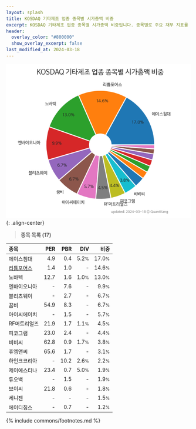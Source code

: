 ```yaml
---
layout: splash
title: KOSDAQ 기타제조 업종 종목별 시가총액 비중
excerpt: KOSDAQ 기타제조 업종 종목별 시가총액 비중입니다. 종목별로 주요 재무 지표를 함께 표시합니다.
header:
  overlay_color: "#800000"
  show_overlay_excerpt: false
last_modified_at: 2024-03-18
---
```



![KOSDAQ 기타제조 업종 종목별 시가총액 비중](/stats/sector/images/kosdaq_업종_기타제조_종목.png){: .align-center}


> **종목 목록 (17)**<a id="list"></a>

| **종목** | **PER** | **PBR** | **DIV** | **비중** |
| :------- | ------: | ------: | ------: | -------: |
| 에이스침대 | 4.9 | 0.4 | 5.2<small>%</small> | 17.0<small>%</small> |
| [리튬포어스](/073570/) | 1.4 | 1.0 | - | 14.6<small>%</small> |
| 노바텍 | 12.7 | 1.6 | 1.0<small>%</small> | 13.0<small>%</small> |
| 엔바이오니아 | - | 7.6 | - | 9.9<small>%</small> |
| 블리츠웨이 | - | 2.7 | - | 6.7<small>%</small> |
| 꿈비 | 54.9 | 8.3 | - | 6.7<small>%</small> |
| 아이씨에이치 | - | 1.5 | - | 5.7<small>%</small> |
| RF머트리얼즈 | 21.9 | 1.7 | 1.1<small>%</small> | 4.5<small>%</small> |
| 피코그램 | 23.0 | 2.4 | - | 4.4<small>%</small> |
| 비비씨 | 62.8 | 0.9 | 1.7<small>%</small> | 3.8<small>%</small> |
| 휴엠앤씨 | 65.6 | 1.7 | - | 3.1<small>%</small> |
| 하인크코리아 | - | 10.2 | 2.6<small>%</small> | 2.2<small>%</small> |
| 제이에스티나 | 23.4 | 0.7 | 5.0<small>%</small> | 1.9<small>%</small> |
| 듀오백 | - | 1.5 | - | 1.9<small>%</small> |
| 브이씨 | 21.8 | 0.6 | - | 1.8<small>%</small> |
| 세니젠 | - | - | - | 1.5<small>%</small> |
| 에이디칩스 | - | 0.7 | - | 1.2<small>%</small> |

{% include commons/footnotes.md %}